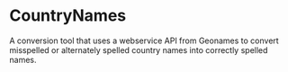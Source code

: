 # CountryNames
A conversion tool that uses a webservice API from Geonames to convert misspelled or alternately spelled country names into correctly spelled names.
